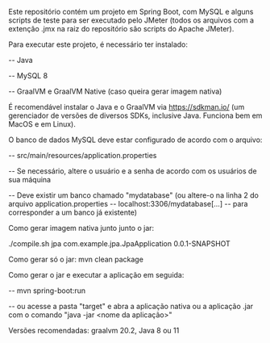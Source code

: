 Este repositório contém um projeto em Spring Boot, com MySQL e alguns scripts de teste para ser executado pelo JMeter (todos os arquivos com a extenção .jmx na raiz do repositório são scripts do Apache JMeter).

Para executar este projeto, é necessário ter instalado:

-- Java

-- MySQL 8

-- GraalVM e GraalVM Native (caso queira gerar imagem nativa)

É recomendável instalar o Java e o GraalVM via https://sdkman.io/ (um gerenciador de versões de diversos SDKs, inclusive Java. Funciona bem em MacOS e em Linux).

O banco de dados MySQL deve estar configurado de acordo com o arquivo:

-- src/main/resources/application.properties

-- Se necessário, altere o usuário e a senha de acordo com os usuários de sua máquina

-- Deve existir um banco chamado "mydatabase" (ou altere-o na linha 2 do arquivo application.properties -- localhost:3306/mydatabase[...] -- para corresponder a um banco já existente)

Como gerar imagem nativa junto junto o jar:

./compile.sh jpa com.example.jpa.JpaApplication 0.0.1-SNAPSHOT

Como gerar só o jar:
mvn clean package

Como gerar o jar e executar a aplicação em seguida:

-- mvn spring-boot:run

-- ou acesse a pasta "target" e abra a aplicação nativa ou a aplicação .jar com o comando "java -jar <nome da aplicação>"


Versões recomendadas:
graalvm 20.2, Java 8 ou 11
